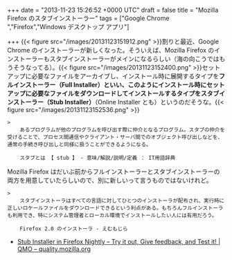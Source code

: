 
+++
date = "2013-11-23 15:26:52 +0000 UTC"
draft = false
title = "Mozilla Firefox のスタブインストーラー"
tags = ["Google Chrome ","Firefox","Windows デスクトップ アプリ"]

+++
{{< figure src="/images/20131123151912.png"  >}}割りと最近、Google Chrome のインストーラーが新しくなった。そういえば、Mozilla Firefox のインストーラーもスタブインストーラーがメインになるらしい（海の向こうではもうそうなってる）。{{< figure src="/images/20131123152400.png"  >}}セットアップに必要なファイルをアーカイブし、インストール時に展開するタイプを**フルインストーラー（Full Installer）**といい、このようにインストール時にセットアップに必要なファイルをダウンロードしてインストールするタイプを**スタブインストーラー（Stub Installer）**（Online Installer とも）というのだそうな。{{< figure src="/images/20131123152536.png"  >}}<br/>


    >
        あるプログラムが他のプログラムを呼び出す際に仲介となるプログラム。スタブの仲介を受けることで、プロセス間通信やクライアント・サーバ間でのオブジェクト呼び出しなどを、通常の手続き呼び出しと同様に扱うことができるようになる。

        スタブとは 【 stub 】 - 意味/解説/説明/定義 ： IT用語辞典
    
Mozilla Firefox はだいぶ前からフルインストーラーとスタブインストーラーの両方を用意していたらしいので、別に新しいって言うものではないけれど。

    >
        スタブインストーラはすべての言語に対してひとつのインストーラが配布され、実行時に正しいロケールファイルをダウンロードできるという利点がある。もちろんフルインストーラも利用でき、特にシステム管理者とローカル環境でインストールしたい人には有用だろう。

        Firefox 2.0 のインストーラ - えむもじら
    

<ul>
<li><a href="https://quality.mozilla.org/2012/10/stub-installer-in-firefox-nightly-try-it-out-give-feedback-and-test-it/">Stub Installer in Firefox Nightly – Try it out, Give feedback, and Test it! | QMO – quality.mozilla.org</a></li>
</ul>

